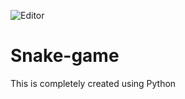 ![Editor](https://img.shields.io/badge/Editor-VS_code-00008b?style=flatr&labelColor=darkgreen)

# Snake-game
This is completely created using Python
